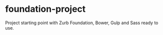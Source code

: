 # foundation-project
Project starting point with Zurb Foundation, Bower, Gulp and Sass ready to use.
